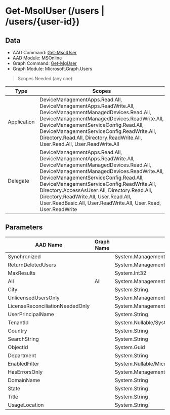 # Get-MsolUser (/users | /users/{user-id})

## Data

+ AAD Command: [Get-MsolUser](https://docs.microsoft.com/en-us/powershell/module/MSOnline/Get-MsolUser)
+ AAD Module: MSOnline
+ Graph Command: [Get-MgUser](https://docs.microsoft.com/en-us/powershell/module/Microsoft.Graph.Users/Get-MgUser)
+ Graph Module: Microsoft.Graph.Users

> Scopes Needed (any one)

|Type|Scopes|
|---|---|
|Application|DeviceManagementApps.Read.All, DeviceManagementApps.ReadWrite.All, DeviceManagementManagedDevices.Read.All, DeviceManagementManagedDevices.ReadWrite.All, DeviceManagementServiceConfig.Read.All, DeviceManagementServiceConfig.ReadWrite.All, Directory.Read.All, Directory.ReadWrite.All, User.Read.All, User.ReadWrite.All|
|Delegate|DeviceManagementApps.Read.All, DeviceManagementApps.ReadWrite.All, DeviceManagementManagedDevices.Read.All, DeviceManagementManagedDevices.ReadWrite.All, DeviceManagementServiceConfig.Read.All, DeviceManagementServiceConfig.ReadWrite.All, Directory.AccessAsUser.All, Directory.Read.All, Directory.ReadWrite.All, User.Read.All, User.ReadBasic.All, User.ReadWrite.All, User.Read, User.ReadWrite|

## Parameters

|AAD Name|Graph Name|AAD Type|Graph Type|Infos|
|---|---|---|---|---|
|Synchronized||System.Management.Automation.SwitchParameter|||
|ReturnDeletedUsers||System.Management.Automation.SwitchParameter|||
|MaxResults||System.Int32|||
|All|All|System.Management.Automation.SwitchParameter|System.Management.Automation.SwitchParameter||
|City||System.String|||
|UnlicensedUsersOnly||System.Management.Automation.SwitchParameter|||
|LicenseReconciliationNeededOnly||System.Management.Automation.SwitchParameter|||
|UserPrincipalName||System.String|||
|TenantId||System.Nullable/System.Guid|||
|Country||System.String|||
|SearchString||System.String|||
|ObjectId||System.Guid|||
|Department||System.String|||
|EnabledFilter||System.Nullable/Microsoft.Online.Administration.UserEnabledFilter|||
|HasErrorsOnly||System.Management.Automation.SwitchParameter|||
|DomainName||System.String|||
|State||System.String|||
|Title||System.String|||
|UsageLocation||System.String|||

